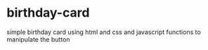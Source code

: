 # birthday-card
simple birthday card using html and css and javascript functions to manipulate the button
